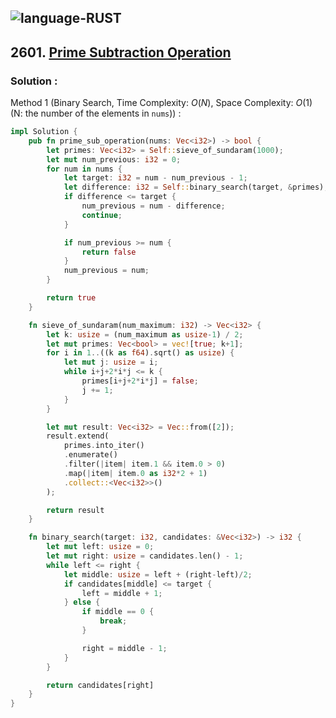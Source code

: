 ![language-RUST](https://img.shields.io/badge/RUST-8d4004?style=for-the-badge&logo=RUST)
---

## 2601. [Prime Subtraction Operation](https://leetcode.com/problems/prime-subtraction-operation)

### Solution :

Method 1 (Binary Search, Time Complexity: $O(N)$, Space Complexity: $O(1)$ (N: the number of the elements in `nums`)) :
```rust
impl Solution {
    pub fn prime_sub_operation(nums: Vec<i32>) -> bool {
        let primes: Vec<i32> = Self::sieve_of_sundaram(1000);
        let mut num_previous: i32 = 0;
        for num in nums {
            let target: i32 = num - num_previous - 1;
            let difference: i32 = Self::binary_search(target, &primes);
            if difference <= target {
                num_previous = num - difference;
                continue;
            }

            if num_previous >= num {
                return false
            }
            num_previous = num;
        }

        return true
    }

    fn sieve_of_sundaram(num_maximum: i32) -> Vec<i32> {
        let k: usize = (num_maximum as usize-1) / 2;
        let mut primes: Vec<bool> = vec![true; k+1];
        for i in 1..((k as f64).sqrt() as usize) {
            let mut j: usize = i;
            while i+j+2*i*j <= k {
                primes[i+j+2*i*j] = false;
                j += 1;
            }
        }

        let mut result: Vec<i32> = Vec::from([2]);
        result.extend(
            primes.into_iter()
            .enumerate()
            .filter(|item| item.1 && item.0 > 0)
            .map(|item| item.0 as i32*2 + 1)
            .collect::<Vec<i32>>()
        );

        return result
    }

    fn binary_search(target: i32, candidates: &Vec<i32>) -> i32 {
        let mut left: usize = 0;
        let mut right: usize = candidates.len() - 1;
        while left <= right {
            let middle: usize = left + (right-left)/2;
            if candidates[middle] <= target {
                left = middle + 1;
            } else {
                if middle == 0 {
                    break;
                }

                right = middle - 1;
            }
        }

        return candidates[right]
    }
}
```
